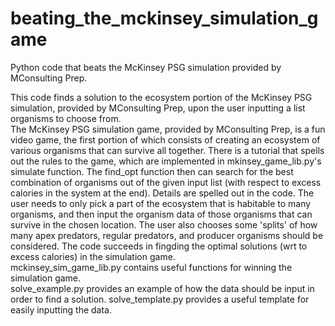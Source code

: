 # beating_the_mckinsey_simulation_game
Python code that beats the McKinsey PSG simulation provided by MConsulting Prep. <br>

This code finds a solution to the ecosystem portion of the McKinsey PSG simulation, provided by MConsulting Prep, upon the user inputting a list organisms to choose from. 
<br>
The McKinsey PSG simulation game, provided by MConsulting Prep, is a fun video game, the first portion of which consists of creating an ecosystem of various organisms that can survive all together. There is a tutorial that spells out the rules to the game, which are implemented in mkinsey_game_lib.py's simulate function. The find_opt function then can search for the best combination of organisms out of the given input list (with respect to excess calories in the system at the end). Details are spelled out in the code. The user needs to only pick a part of the ecosystem that is habitable to many organisms, and then input the organism data of those organisms that can survive in the chosen location. The user also chooses some 'splits' of how many apex predators, regular predators, and producer organisms should be considered. The code succeeds in fingding the optimal solutions (wrt to excess calories) in the simulation game. 
<br>
mckinsey_sim_game_lib.py contains useful functions for winning the simulation game. <br>
solve_example.py provides an example of how the data should be input in order to find a solution.
solve_template.py provides a useful template for easily inputting the data. 
